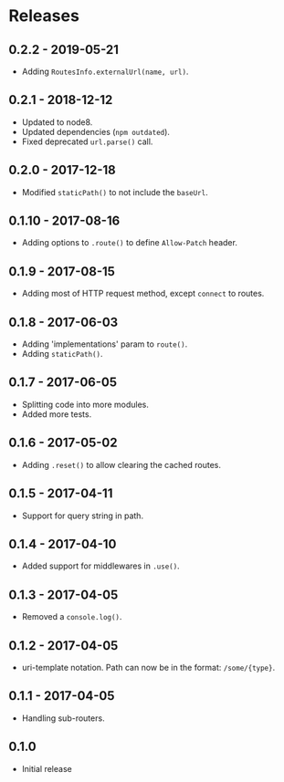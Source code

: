 # Releases

## 0.2.2 - 2019-05-21

- Adding `RoutesInfo.externalUrl(name, url)`.

## 0.2.1 - 2018-12-12

- Updated to node8.
- Updated dependencies (`npm outdated`).
- Fixed deprecated `url.parse()` call.


## 0.2.0 - 2017-12-18

- Modified `staticPath()` to not include the `baseUrl`.

## 0.1.10 - 2017-08-16

- Adding options to `.route()` to define `Allow-Patch` header.

## 0.1.9 - 2017-08-15

- Adding most of HTTP request method, except `connect` to routes.

## 0.1.8 - 2017-06-03

- Adding 'implementations' param to `route()`.
- Adding `staticPath()`.

## 0.1.7 - 2017-06-05

- Splitting code into more modules.
- Added more tests.

## 0.1.6 - 2017-05-02

- Adding `.reset()` to allow clearing the cached routes.

## 0.1.5 - 2017-04-11

- Support for query string in path.

## 0.1.4 - 2017-04-10

- Added support for middlewares in `.use()`.

## 0.1.3 - 2017-04-05

- Removed a `console.log()`.

## 0.1.2 - 2017-04-05

- uri-template notation. Path can now be in the format: `/some/{type}`.

## 0.1.1 - 2017-04-05

- Handling sub-routers.

## 0.1.0

- Initial release
